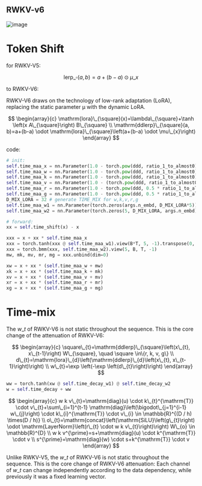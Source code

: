 ## RWKV-v6
![image](https://rwkv.cn/_next/image?url=%2F_next%2Fstatic%2Fmedia%2Frwkv-6-architecture.bb29d2b3.png&w=1200&q=75)
# Token Shift
for RWKV-V5:

$$\mathrm{lerp}\_{\square}(a, b)=a+(b-a) \odot \mu\_{x}$$

to RWKV-V6: 

RWKV-V6 draws on the technology of low-rank adaptation (LoRA), replacing the static parameter μ with the dynamic LoRA.

$$
\begin{array}{c}
\mathrm{lora}\_{\square}(x)=\lambda\_{\square}+\tanh \left(x A\_{\square}\right) B\_{\square} \\
\mathrm{ddlerp}\_{\square}(a, b)=a+(b-a) \odot \mathrm{lora}\_{\square}\left(a+(b-a) \odot \mu\_{x}\right)
\end{array}
$$

code:
```python
# init:
self.time_maa_x = nn.Parameter(1.0 - torch.pow(ddd, ratio_1_to_almost0))
self.time_maa_w = nn.Parameter(1.0 - torch.pow(ddd, ratio_1_to_almost0))
self.time_maa_k = nn.Parameter(1.0 - torch.pow(ddd, ratio_1_to_almost0))
self.time_maa_v = nn.Parameter(1.0 - (torch.pow(ddd, ratio_1_to_almost0) + 0.3 * ratio_0_to_1))
self.time_maa_r = nn.Parameter(1.0 - torch.pow(ddd, 0.5 * ratio_1_to_almost0))
self.time_maa_g = nn.Parameter(1.0 - torch.pow(ddd, 0.5 * ratio_1_to_almost0))
D_MIX_LORA = 32 # generate TIME_MIX for w,k,v,r,g
self.time_maa_w1 = nn.Parameter(torch.zeros(args.n_embd, D_MIX_LORA*5))
self.time_maa_w2 = nn.Parameter(torch.zeros(5, D_MIX_LORA, args.n_embd).uniform_(-0.01, 0.01))

# forward:
xx = self.time_shift(x) - x

xxx = x + xx * self.time_maa_x
xxx = torch.tanh(xxx @ self.time_maa_w1).view(B*T, 5, -1).transpose(0, 1)
xxx = torch.bmm(xxx, self.time_maa_w2).view(5, B, T, -1)
mw, mk, mv, mr, mg = xxx.unbind(dim=0)

xw = x + xx * (self.time_maa_w + mw)
xk = x + xx * (self.time_maa_k + mk)
xv = x + xx * (self.time_maa_v + mv)
xr = x + xx * (self.time_maa_r + mr)
xg = x + xx * (self.time_maa_g + mg)
```

# Time-mix

The $w\_{t}$ of RWKV-V6 is not static throughout the sequence. This is the core change of the attenuation of RWKV-V6:

$$
\begin{array}{c}
\square\_{t}=\mathrm{ddlerp}\_{\square}\left(x\_{t}, x\_{t-1}\right) W\_{\square}, \quad \square \in\{r, k, v, g\} \\
d\_{t}=\mathrm{lora}\_{d}\left(\mathrm{ddlerp}\_{d}\left(x\_{t}, x\_{t-1}\right)\right) \\
w\_{t}=\exp \left(-\exp \left(d\_{t}\right)\right)
\end{array}
$$

```python
ww = torch.tanh(xw @ self.time_decay_w1) @ self.time_decay_w2
w = self.time_decay + ww
```

$$
\begin{array}{c}
w k v\_{t}=\mathrm{diag}(u) \cdot k\_{t}^{\mathrm{T}} \cdot v\_{t}+\sum\_{i=1}^{t-1} \mathrm{diag}\left(\bigodot\_{j=1}^{i-1} w\_{j}\right) \cdot k\_{i}^{\mathrm{T}} \cdot v\_{i} \in \mathbb{R}^{(D / h) \times(D / h)} \\
o\_{t}=\mathrm{concat}\left(\mathrm{SiLU}\left(g\_{t}\right) \odot \mathrm{LayerNorm}\left(r\_{t} \cdot w k v\_{t}\right)\right) W\_{o} \in \mathbb{R}^{D} \\
w k v^{\prime}=s+\mathrm{diag}(u) \cdot k^{\mathrm{T}} \cdot v \\
s^{\prime}=\mathrm{diag}(w) \cdot s+k^{\mathrm{T}} \cdot v
\end{array}
$$

Unlike RWKV-V5, the $w\_{t}$ of RWKV-V6 is not static throughout the sequence. This is the core change of RWKV-V6 attenuation: Each channel of $w\_{t}$ can change independently according to the data dependency, while previously it was a fixed learning vector.



